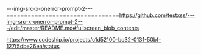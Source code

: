 ---img-src-x-onerror-prompt-2---
================================https://github.com/testxss/---img-src-x-onerror-prompt-2---/edit/master/README.md#fullscreen_blob_contents

https://www.codeship.io/projects/c1d52100-bc32-0131-50bf-127f5dbe26ea/status
